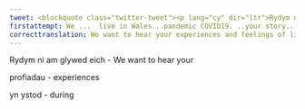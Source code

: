 ```yaml
---
tweet: <blockquote class="twitter-tweet"><p lang="cy" dir="ltr">Rydym ni am glywed eich profiadau a’ch teimladau o fyw yng Nghymru yn ystod pandemig <a href="https://twitter.com/hashtag/covid19?src=hash&amp;ref_src=twsrc%5Etfw">#covid19</a><br><br>Trwy ateb ein holiadur, bydd eich stori chi yn dod yn rhan o’r casgliad cenedlaethol<br><br>👉 <a href="https://t.co/yDz8fIH58Y">https://t.co/yDz8fIH58Y</a><a href="https://twitter.com/hashtag/CasgluCofid?src=hash&amp;ref_src=twsrc%5Etfw">#CasgluCofid</a> <a href="https://twitter.com/hashtag/AmgueddfaAdref?src=hash&amp;ref_src=twsrc%5Etfw">#AmgueddfaAdref</a> <a href="https://t.co/WMftCJBOUC">pic.twitter.com/WMftCJBOUC</a></p>&mdash; Amgueddfa Caerdydd (@Museum_Cardiff) <a href="https://twitter.com/Museum_Cardiff/status/1271703102048153600?ref_src=twsrc%5Etfw">June 13, 2020</a></blockquote> <script async src="https://platform.twitter.com/widgets.js" charset="utf-8"></script>
firstattempt: We ...  live in Wales...pandemic COVID19. ..your story...
correcttranslation: We want to hear your experiences and feelings of living in Wales during the covid19 pandemic. By answering our questionnaire, your story will become part of the national collection
---
```


Rydym ni am glywed eich - We want to hear your

profiadau - experiences

yn ystod - during







